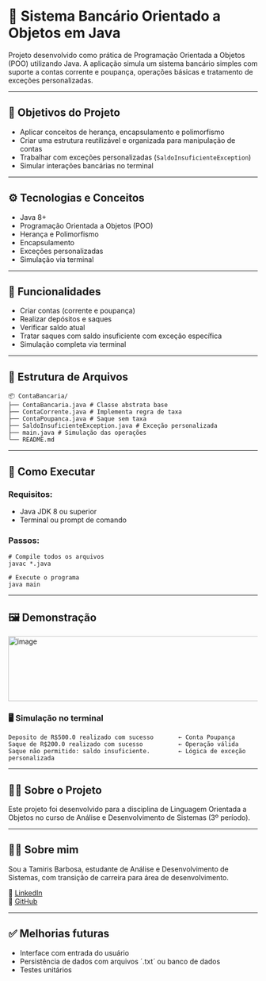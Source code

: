 # 💸 Sistema Bancário Orientado a Objetos em Java

Projeto desenvolvido como prática de Programação Orientada a Objetos (POO) utilizando Java. A aplicação simula um sistema bancário simples com suporte a contas corrente e poupança, operações básicas e tratamento de exceções personalizadas.

---

## 🎯 Objetivos do Projeto

- Aplicar conceitos de herança, encapsulamento e polimorfismo
- Criar uma estrutura reutilizável e organizada para manipulação de contas
- Trabalhar com exceções personalizadas (`SaldoInsuficienteException`)
- Simular interações bancárias no terminal

---

## ⚙️ Tecnologias e Conceitos

- Java 8+
- Programação Orientada a Objetos (POO)
- Herança e Polimorfismo
- Encapsulamento
- Exceções personalizadas
- Simulação via terminal

---

## 🧠 Funcionalidades

- Criar contas (corrente e poupança)
- Realizar depósitos e saques
- Verificar saldo atual
- Tratar saques com saldo insuficiente com exceção específica
- Simulação completa via terminal

---

## 📁 Estrutura de Arquivos

```
📦 ContaBancaria/
├── ContaBancaria.java # Classe abstrata base
├── ContaCorrente.java # Implementa regra de taxa
├── ContaPoupanca.java # Saque sem taxa
├── SaldoInsuficienteException.java # Exceção personalizada
├── main.java # Simulação das operações
└── README.md
```

---

## 🚀 Como Executar

### Requisitos:
- Java JDK 8 ou superior
- Terminal ou prompt de comando

### Passos:

```
# Compile todos os arquivos
javac *.java

# Execute o programa
java main

```
---

## 🖼️ Demonstração

<img width="643" height="131" alt="image" src="https://github.com/user-attachments/assets/41cb683b-8b94-460c-95af-1887c022c816" />


### 🖥️ Simulação no terminal

```
Deposito de R$500.0 realizado com sucesso       ← Conta Poupança
Saque de R$200.0 realizado com sucesso          ← Operação válida
Saque não permitido: saldo insuficiente.        ← Lógica de exceção personalizada
```

---

## 👩‍💻 Sobre o Projeto
Este projeto foi desenvolvido para a disciplina de Linguagem Orientada a Objetos no curso de Análise e Desenvolvimento de Sistemas (3º período).

---

## 💁‍♀️ Sobre mim
Sou a Tamiris Barbosa, estudante de Análise e Desenvolvimento de Sistemas, com transição de carreira para área de desenvolvimento.

🔗 [LinkedIn](https://www.linkedin.com/in/tamirisrodriguesbarbosa)  
🐙 [GitHub](https://github.com/tamirisrbarbosa)

---

## ✅ Melhorias futuras

- Interface com entrada do usuário
- Persistência de dados com arquivos ´.txt´ ou banco de dados
- Testes unitários






